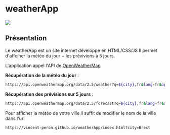 # weatherApp
![](https://zupimages.net/up/22/22/3w39.png)


## Présentation

Le weatherApp est un site internet développé en HTML/CSS/JS
Il permet d'affciher la météo du jour + les prévivions à 5 jours.

L'application appel l'API de [OpenWeatherMap](https://openweathermap.org/)

**Récupération de la météo du jour** :
```bash
https://api.openweathermap.org/data/2.5/weather?q=${city},fr&lang=fr&appid=c21a75b667d6f7abb81f118dcf8d4611&units=metric

```

**Récupération des prévisions sur 5 jours** :
```bash
https://api.openweathermap.org/data/2.5/forecast?q=${city},fr&lang=fr&appid=c21a75b667d6f7abb81f118dcf8d4611&units=metric 

```

Pour afficher la météo de votre ville il suffit de modifier le nom de la ville dans l'url
```bash
https://vincent-peron.github.io/weatherApp/index.html?city=Brest 

```
